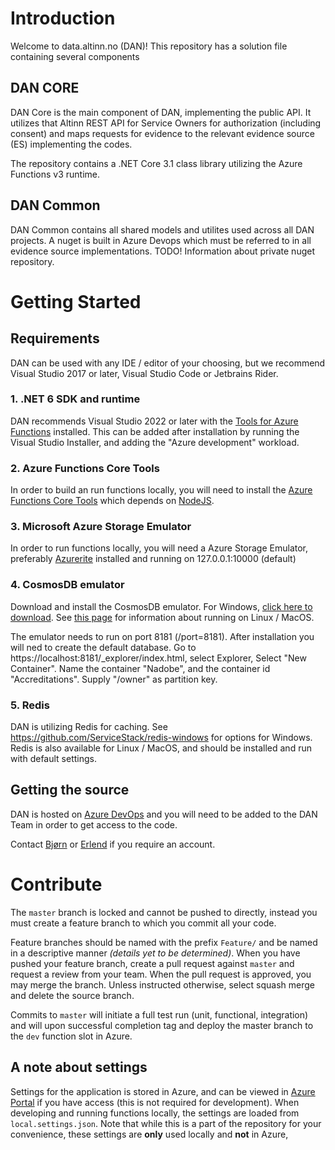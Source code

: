 # Introduction

Welcome to data.altinn.no (DAN)! This repository has a solution file containing several components

## DAN CORE

DAN Core is the main component of DAN, implementing the public API. It utilizes that Altinn REST API for Service Owners for authorization (including consent) and maps requests for evidence to the relevant evidence source (ES) implementing the codes.

The repository contains a .NET Core 3.1 class library utilizing the Azure Functions v3 runtime.

## DAN Common

DAN Common contains all shared models and utilites used across all DAN projects. A nuget is built in Azure Devops which must be referred to in all evidence source implementations. TODO! Information about private nuget repository.

# Getting Started

## Requirements

DAN can be used with any IDE / editor of your choosing, but we recommend Visual Studio 2017 or later, Visual Studio Code or Jetbrains Rider.

### 1. .NET 6 SDK and runtime
DAN recommends Visual Studio 2022 or later with the [Tools for Azure Functions](https://blogs.msdn.microsoft.com/webdev/2017/05/10/azure-function-tools-for-visual-studio-2017/) installed. This can be added after installation by running the Visual Studio Installer, and adding the "Azure development" workload.

### 2. Azure Functions Core Tools
In order to build an run functions locally, you will need to install the [Azure Functions Core Tools](https://docs.microsoft.com/en-us/azure/azure-functions/functions-run-local) which depends on [NodeJS](https://docs.npmjs.com/getting-started/installing-node).

### 3. Microsoft Azure Storage Emulator
In order to run functions locally, you will need a Azure Storage Emulator, preferably [Azurerite](https://github.com/Azure/Azurite) installed and running on 127.0.0.1:10000 (default)

### 4. CosmosDB emulator
Download and install the CosmosDB emulator. For Windows, [click here to download](https://aka.ms/cosmosdb-emulator). See [this page](https://docs.microsoft.com/en-us/azure/cosmos-db/linux-emulator?tabs=ssl-netstd21) for information about running on Linux / MacOS.

The emulator needs to run on port 8181 (/port=8181). After installation you will ned to create the default database. Go to https://localhost:8181/_explorer/index.html, select Explorer, Select "New Container". Name the container "Nadobe", and the container id "Accreditations". Supply "/owner" as partition key. 

### 5. Redis

DAN is utilizing Redis for caching. See https://github.com/ServiceStack/redis-windows for options for Windows. Redis is also available for Linux / MacOS, and should be installed and run with default settings.

## Getting the source

DAN is hosted on [Azure DevOps](https://dev.azure.com/digdir/Nadobe/) and you will need to be added to the DAN Team in order to get access to the code.

Contact [Bjørn](bdl@digdir.no) or [Erlend](eok@digdir.no) if you require an account.

# Contribute

The `master` branch is locked and cannot be pushed to directly, instead you must create a feature branch to which you commit all your code.

Feature branches should be named with the prefix `Feature/` and be named in a descriptive manner *(details yet to be determined)*. When you have pushed your feature branch, create a pull request against `master` and request a review from your team. When the pull request is approved, you may merge the branch. Unless instructed otherwise, select squash merge and delete the source branch.

Commits to `master` will initiate a full test run (unit, functional, integration) and will upon successful completion tag and deploy the master branch to the `dev` function slot in Azure. 

## A note about settings

Settings for the application is stored in Azure, and can be viewed in [Azure Portal](https://portal.azure.com) if you have access (this is not required for development). When developing and running functions locally, the settings are loaded from `local.settings.json`. Note that while this is a part of the repository for your convenience, these settings are **only** used locally and **not** in Azure,
